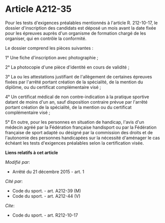 # Article A212-35

Pour les tests d'exigences préalables mentionnés à l'article R. 212-10-17, le dossier d'inscription des candidats est déposé
un mois avant la date fixée pour les épreuves auprès d'un organisme de formation chargé de les organiser, qui en contrôle la
conformité. 

Le dossier comprend les pièces suivantes : 

1° Une fiche d'inscription avec photographie ; 

2° La photocopie d'une pièce d'identité en cours de validité ; 

3° La ou les attestations justifiant de l'allègement de certaines épreuves fixées par l'arrêté portant création de la
spécialité, de la mention du diplôme, ou du certificat complémentaire visé ; 

4° Un certificat médical de non contre-indication à la pratique sportive datant de moins d'un an, sauf disposition contraire
prévue par l'arrêté portant création de la spécialité, de la mention ou du certificat complémentaire visé ; 

5° En outre, pour les personnes en situation de handicap, l'avis d'un médecin agréé par la Fédération française handisport ou
par la Fédération française de sport adapté ou désigné par la commission des droits et de l'autonomie des personnes
handicapées sur la nécessité d'aménager le cas échéant les tests d'exigences préalables selon la certification visée.

**Liens relatifs à cet article**

_Modifié par_:

  - Arrêté du 21 décembre 2015 - art. 1

_Cité par_:

  - Code du sport. - art. A212-39 (M)
  - Code du sport. - art. A212-44 (V)

_Cite_:

  - Code du sport. - art. R212-10-17

